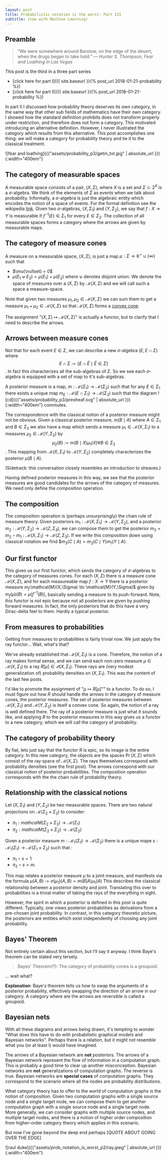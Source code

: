 ```yaml
---
layout: post
title: Probabilistic notation is the worst: Part III
subtitle: (now with Machine Learning)
---
```


## Preamble
>“We were somewhere around Barstow, on the edge of the desert, when the drugs began to take hold.”
*― Hunter S. Thompson, Fear and Loathing in Las Vegas*

This post is the third in a three part series
 - [click here for part I]({{ site.baseurl }}{% post_url 2018-01-21-probability %})
 - [click here for part II]({{ site.baseurl }}{% post_url 2018-01-21-probability %})

In part II I discussed how probability theory deserves its own category, in the same way that other sub fields of mathematics have their own category.  I showed how the standard definition prohibits does not transform properly under restriction, and therefore does not form a category.  This motivated introducing an alternative definition. However, I never illustrated the category which results from this alternative. This post accomplishes one thing: we will make a category for probability theory and tie it to the classical treatment.

![fear and loathing]({{"assets/probability_p3/getin_txt.jpg" | absolute_url }}){:width="400em"}

## The category of measurable spaces
A measurable space consists of a pair, $(X,\Sigma)$, where $X$ is a set and $\Sigma \subset 2^X$ is a $\sigma$-algebra.
We think of the elements of $\Sigma$ as events when we talk about probability.
Informally, a $\sigma$-algebra is just the algebraic entity which encodes the notion of a space of events.
For the formal definition see the wikipedia [link](https://en.wikipedia.org/wiki/Sigma-algebra).
Given two $\sigma$-algebras, $(X,\Sigma_1)$ and $(Y,\Sigma_2)$, we say that $f:X \to Y$ is measurable if $f^{-1}(E) \in \Sigma_1$ for every $E \in \Sigma_2$.
The collection of all measurable spaces forms a category where the arrows are given by measurable maps.


## The category of measure cones
A measure on a measurable space, $(X,\Sigma)$, is just a map $\mu: \Sigma \to \mathbb{R}^+ \cup \{ \infty\}$ such that
  - $\mu(\nullset) = 0$
  - $\mu \left( E_1 \uplus E_2 ) = \mu(E_1) + \mu(E_2)$
where $\uplus$ denotes disjoint union.
We denote the space of measures over a $(X,\Sigma)$ by $\mathcal{M}(X,\Sigma)$
and we will call such a space a measure-space.

Note that given two measures $\mu_1,\mu_2 \in \mathcal{M}(X,\Sigma)$ we can sum them to get a measure $\mu_1 + \mu_2 \in \mathcal{M}(X,\Sigma)$ so that $\mathcal{M}(X,\Sigma)$ forms a [convex cone](https://en.wikipedia.org/wiki/Convex_cone).

The assignment "$(X,\Sigma) \mapsto \mathcal{M}(X,\Sigma)$" is actually a functor, but to clarify that I need to describe the arrows.

## Arrows between measure cones
Not that for each event $E \in \Sigma$, we can describe a new $\sigma$-algebra $(E, E \cap \Sigma)$
where
$$E \cap \Sigma := \{ E \cap \bar{E} \mid \bar{E} \in \Sigma \}$$.
In fact this characterizes all the sub-algebras of $\Sigma$.
So we see each $\sigma$-algebra is equipped with a set of map to it's sub-algebras.

A posterior measure is a map, $m: \mathcal{M}(\Sigma_1) \to \mathcal{M}(\Sigma_2)$ such that for any $E \in \Sigma_1$
there exists a unique map $m_E : \mathcal{M}(E \cap \Sigma_1) \to \mathcal{M}(\Sigma_2)$ such that the diagram
![cd]({{"assets/probability_p3/presheaf.svg" | absolute_url }}){:width="400em"}
commutes.

The correspondence with the classical notion of a posterior measure might not be obvious.
Given a classical posterior measure, $m(B \mid A)$ where $A \in \Sigma_1$ and $B \in \Sigma_2$
we also have a map which sends a measure $\mu_1 \in \mathcal{M}(X,\Sigma_1)$ to a measures $\mu_2 \in \mathcal{M}(Y,\Sigma_2)$
by
$$\mu_2(B) := m(B \mid X) \mu_1(X) \forall B \in \Sigma_2$$.
This mapping from $\mathcal{M}(X,\Sigma_1)$ to $\mathcal{M}(Y,\Sigma_2)$ completely characterizes the posterior $\mu(B\mid A)$.

(Sidetrack: this conversation closely resembles an introduction to sheaves.)

Having defined posterior measures in this way, we see that the posterior measures are good candidates for the arrows of the category of measures. We need only define the composition operation.

## The composition
The composition operation is (perhaps unsurprisingly) the chain rule of measure theory.
Given posteriors $m_1 :\mathcal{M}(X,\Sigma_1) \to \mathcal{M}(Y,\Sigma_2)$,
and a posterior $m_2:\mathcal{M}(Y,\Sigma_2) \to \mathcal{M}(Z,\Sigma_3)$, we can compose
them to get the posterior $m_3 = m_2 \circ m_1:\mathcal{M}(X,\Sigma_1) \to \mathcal{M}(Z,\Sigma_3)$.
If we write this composition down using classical notation we find
$$m_3(C \mid A) =  m_2(C \mid Y) m_1(Y \mid A)$.

## Our first functor
This gives us our first functor, which sends the category of $\sigma$-algebras to the category of measures cones.
For each $(X,\Sigma)$ there is a measure cone $\mathcal{M}(X,\Sigma)$,
and for each measureable map $f:X \to Y$ there is a posterior measure $m_f:$\mathcal{M}(X,\Sigma) \to \mathcal{M}(Y,\Sigma)$ given by $m_f(\mu)(B) = \mu(f^{-1}(B))$, basically sending a measure to its push-forward.
Note, this functor is not epic because not all posteriors are given by pushing forward measures.
In fact, the only posteriors that do this have a very Dirac-delta feel to them.  Hardly a typical posterior.

## From measures to probabilities
Getting from measures to probabilities is fairly trivial now.
We just apply the ray functor...  Wait, what's that?

We've already established that $\mathcal{M}(X,\Sigma_1)$ is a cone.
Therefore, the notion of a ray makes formal sense, and we can send each non-zero measure $\mu \in \mathcal{M}(X,\Sigma_1)$ to a ray $R[\mu] \in \mathcal{P}(X,\Sigma_1)$.
These rays are (very modest generalization of) probability densities on $(X,\Sigma_1)$.
This was the content of the last few posts.

I'd like to promote the assignment of "$\mu \mapsto R[\mu]$"" to a functor. To do so, I must figure out how $R$ should handle the arrows in the category of measure cones, the posterior measures.
The set of posterior measures between $\mathcal{M}(X,\Sigma_1)$ and $\mathcal{M}(Y,\Sigma_2)$ is itself a convex cone.
So again, the notion of a ray is well defined there.
The ray of a posterior measure is just what it sounds like, and applying $R$ to the posterior measures in this way gives us a functor to a new category, which we will call the category of probability.

## The category of probability theory
By fiat, lets just say that the functor $R$ is epic, so its image is the entire category.
In this new category, the objects are the spaces $\Pr(X,\Sigma)$ which consist of the ray space of $\mathcal{M}(X,\Sigma)$.  The rays themselves correspond with probability densities (see the first post).
The arrows correspond with our classical notion of posterior probabilities.
The composition operation corresponds with the the chain rule of probability theory.


## Relationship with the classical notions
Let $(X,\Sigma_1)$ and $(Y,\Sigma_2)$ be two measurable spaces.
There are two natural projections on $\mathcal{M}(\Sigma_2 \times \Sigma_2)$ to consider:
 - $\pi_1 : mathcal{M}(\Sigma_2 \times \Sigma_2) \to \mathcal{M}(\Sigma_1)$
 - $\pi_2 : mathcal{M}(\Sigma_2 \times \Sigma_2) \to \mathcal{M}(\Sigma_2)$

Given a posterior measure $m : \mathcal{M}_1( \Sigma_1) \to \mathcal{M}(\Sigma_2)$
there is a unique mape $s : \mathcal{M}_1( \Sigma_1) \to \mathcal{M}(\Sigma_1 \times \Sigma_2)$
such that :
  - $\pi_1 \circ s = 1$
  - $\pi_2 \circ s = m$.

This map relates a posterior measure $\mu$ to a joint measure, and manifests via the formula $\mu(A,B) := \sigma( \mu_1)(A,B) = m(B|A) \mu_1(A)$
This describes the classical relationship between a posterior density and joint.
Translating this over to probabilities is a trivial matter of taking the rays of the everything in sight.

However, the spirit in which a posterior is defined in this post is quite different.
Typically, one views posterior probabilities as derivations from a pre-chosen joint probability.
In contrast, in this category theoretic picture, the posteriors are entities which exist independently of choosing any joint probability.

## Bayes' Theorem
Not entirely certain about this section, but I'll say it anyway. I think Baye's theorem can be stated very tersely.  
> Bayes' Theorem(?): The category of probability cones is a groupoid.

... wait what?

**Explanation**: Baye's theorem tells us how to swap the arguments of a posterior probability, effectively swapping the direction of an arrow in our category.  A category where are the arrows are reversible is called a groupoid.

## Bayesian nets
With all these diagrams and arrows being drawn, it's tempting to wonder "What does this have to do with probabilistic graphical models and Bayesian networks". Perhaps there is a relation, but it might not resemble what you (or at least I) would have imagined.

The arrows of a Bayesian network are **not** posteriors.  The arrows of a Bayesian network represent the flow of information in a computation graph.
This is probably a good time to clear up another misconception.
Bayesian networks are **not** generalizations of computation graphs.
The reverse is true.
Bayesian networks are **special cases** of computation graphs.
They correspond to the scenario where all the nodes are probability distributions.

What category theory has to offer to the world of computation graphs is the notion of composition. Given two computation graphs with a single source node and a single target node, we can compose them to get another computation graph with a single source node and a single target node.
More generally, we can consider graphs with multiple source nodes, and multiple target nodes, and there is a notion of higher order composition from higher-order category theory which applies in this scenario.

But now I've gone beyond the deep end perhaps
[QUOTE ABOUT GOING OVER THE EDGE]

![raul duke]({{"assets/prob_notation_is_worst_p2/ray.jpeg" | absolute_url }}){:width="400em"}
